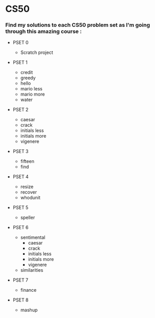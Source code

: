 # CS50

### Find my solutions to each CS50 problem set as I'm going through this amazing course :


- PSET 0
  - Scratch project
  
- PSET 1
  - credit
  - greedy
  - hello
  - mario less
  - mario more
  - water

- PSET 2
  - caesar
  - crack
  - initials less
  - initials more
  - vigenere
  
- PSET 3
  - fifteen
  - find
  
- PSET 4
  - resize
  - recover
  - whodunit

- PSET 5
  - speller

- PSET 6
  - sentimental
    - caesar
    - crack
    - initials less
    - initials more
    - vigenere 
  - similarities
  
- PSET 7 
  - finance

- PSET 8
  - mashup
